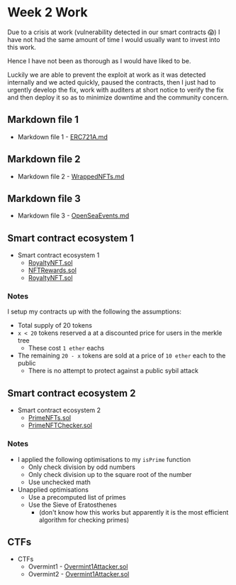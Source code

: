 # Week 2 Work

Due to a crisis at work (vulnerability detected in our smart contracts 😱) I have not had the same amount of time I would usually want to invest into this work.

Hence I have not been as thorough as I would have liked to be.

Luckily we are able to prevent the exploit at work as it was detected internally and we acted quickly, paused the contracts, then I just had to urgently develop the fix, work with auditers at short notice to verify the fix and then deploy it so as to minimize downtime and the community concern.

## Markdown file 1

- Markdown file 1 - [ERC721A.md](./ERC721A.md)

## Markdown file 2

- Markdown file 2 - [WrappedNFTs.md](./WrappedNFTs.md)

## Markdown file 3

- Markdown file 3 - [OpenSeaEvents.md](./OpenSeaEvents.md)

## Smart contract ecosystem 1

- Smart contract ecosystem 1 
  - [RoyaltyNFT.sol](./src/trio/RoyaltyNFT.sol)
  - [NFTRewards.sol](./src/trio/NFTRewards.sol)
  - [RoyaltyNFT.sol](./src/trio/NFTStaking.sol)

### Notes

I setup my contracts up with the following the assumptions:
- Total supply of 20 tokens
- `x < 20` tokens reserved a at a discounted price for users in the merkle tree
  - These cost `1 ether` eachs
- The remaining `20 - x` tokens are sold at a price of `10 ether` each to the public
  - There is no attempt to protect against a public sybil attack
## Smart contract ecosystem 2

- Smart contract ecosystem 2 
  - [PrimeNFTs.sol](./src/primes/PrimeNFTs.sol)
  - [PrimeNFTChecker.sol](./src/primes/PrimeNFTChecker.sol)

### Notes

- I applied the following optimisations to my `isPrime` function
  - Only check division by odd numbers
  - Only check division up to the square root of the number
  - Use unchecked math
- Unapplied optimisations
  - Use a precomputed list of primes
  - Use the Sieve of Eratosthenes
    - (don't know how this works but apparently it is the most efficient algorithm for checking primes)

## CTFs

- CTFs
  - Overmint1 - [Overmint1Attacker.sol](https://github.com/tommyrharper/solidity-riddles/blob/main/contracts/attackers/Overmint1Attacker.sol)
  - Overmint2 - [Overmint1Attacker.sol](https://github.com/tommyrharper/solidity-riddles/blob/main/contracts/attackers/Overmint2Attacker.sol)
